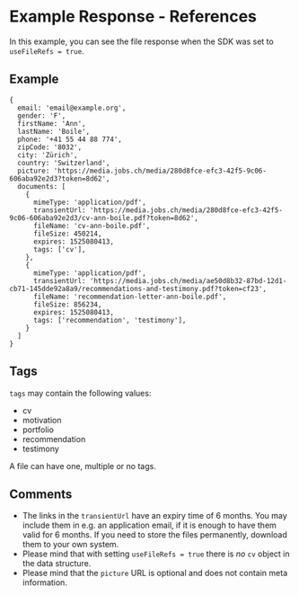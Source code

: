 # Example Response - References

In this example, you can see the file response when the SDK was set to `useFileRefs = true`.

## Example

```
{
  email: 'email@example.org',
  gender: 'F',
  firstName: 'Ann',
  lastName: 'Boile',
  phone: '+41 55 44 88 774',
  zipCode: '8032',
  city: 'Zürich',
  country: 'Switzerland',
  picture: 'https://media.jobs.ch/media/280d8fce-efc3-42f5-9c06-606aba92e2d3?token=8d62',
  documents: [
    {
      mimeType: 'application/pdf',
      transientUrl: 'https://media.jobs.ch/media/280d8fce-efc3-42f5-9c06-606aba92e2d3/cv-ann-boile.pdf?token=8d62',
      fileName: 'cv-ann-boile.pdf',
      fileSize: 450214,
      expires: 1525080413,
      tags: ['cv'],
    },
    {
      mimeType: 'application/pdf',
      transientUrl: 'https://media.jobs.ch/media/ae50d8b32-87bd-12d1-cb71-145dde92a8a9/recommendations-and-testimony.pdf?token=cf23',
      fileName: 'recommendation-letter-ann-boile.pdf',
      fileSize: 856234,
      expires: 1525080413,
      tags: ['recommendation', 'testimony'],
    }
  ]
}
```

## Tags
`tags` may contain the following values:
* cv
* motivation
* portfolio
* recommendation
* testimony

A file can have one, multiple or no tags.


## Comments
* The links in the `transientUrl` have an expiry time of 6 months. You may include them in e.g. an application email, if it is enough to have them valid for 6 months. If you need to store the files permanently, download them to your own system.
* Please mind that with setting `useFileRefs = true` there is *no* `cv` object in the data structure.
* Please mind that the `picture` URL is optional and does not contain meta information.
